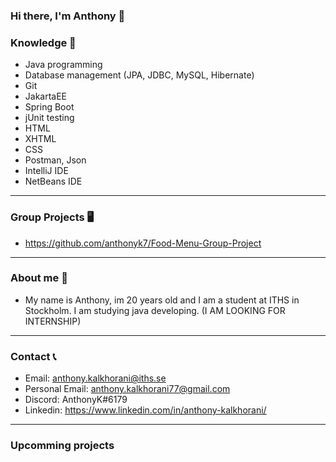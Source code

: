 ### Hi there, I'm Anthony 👋


### Knowledge 🧠 
- Java programming
- Database management (JPA, JDBC, MySQL, Hibernate)
- Git
- JakartaEE
- Spring Boot
- jUnit testing
- HTML
- XHTML
- CSS
- Postman, Json
- IntelliJ IDE
- NetBeans IDE
------------------------------------------------------------------------------------------------------------------------------------
### Group Projects 🖥️
- https://github.com/anthonyk7/Food-Menu-Group-Project
 ------------------------------------------------------------------------------------------------------------------------------------
### About me 🤙
- My name is Anthony, im 20 years old and I am a student at ITHS in Stockholm. I am studying java developing. (I AM LOOKING FOR INTERNSHIP)
 ------------------------------------------------------------------------------------------------------------------------------------
### Contact 📞
- Email: anthony.kalkhorani@iths.se
- Personal Email: anthony.kalkhorani77@gmail.com
- Discord: AnthonyK#6179
- Linkedin: https://www.linkedin.com/in/anthony-kalkhorani/
 ------------------------------------------------------------------------------------------------------------------------------------
### Upcomming projects
